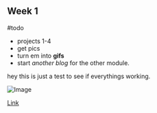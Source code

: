 
## Week 1


#todo 
- projects 1-4
- get pics
- turn em into **gifs**
- start _another blog_ for the other module.


hey this is just a test to see if everythings working.

![Image](https://img.buzzfeed.com/buzzfeed-static/static/2014-07/18/10/enhanced/webdr09/anigif_enhanced-buzz-22799-1405693809-7.gif?downsize=715:*&output-format=auto&output-quality=auto)


[Link](https://github.com/wkarnchanapee/billys-pcomp-journal/edit/master/README.md)

```code goes here
```



